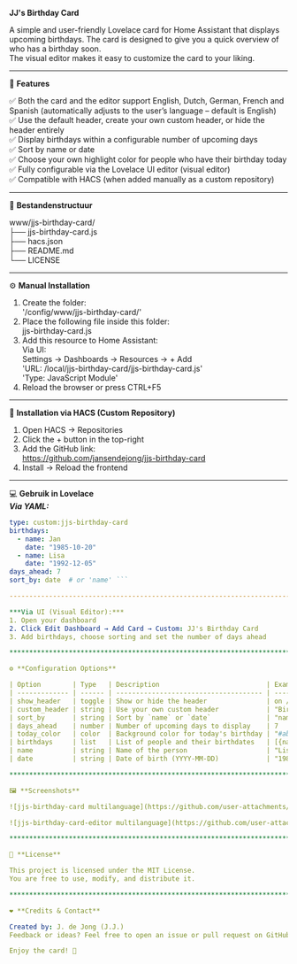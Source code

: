 **JJ's Birthday Card**  

A simple and user-friendly Lovelace card for Home Assistant that displays upcoming birthdays. The card is designed to give you a quick overview of who has a birthday soon.  
The visual editor makes it easy to customize the card to your liking.  

*********************************************************************************************************

🎉 **Features**  

✅ Both the card and the editor support English, Dutch, German, French and Spanish (automatically adjusts to the user’s language – default is English)  
✅ Use the default header, create your own custom header, or hide the header entirely  
✅ Display birthdays within a configurable number of upcoming days  
✅ Sort by name or date  
✅ Choose your own highlight color for people who have their birthday today  
✅ Fully configurable via the Lovelace UI editor (visual editor)  
✅ Compatible with HACS (when added manually as a custom repository)  

*********************************************************************************************************

📁 **Bestandenstructuur**  

www/jjs-birthday-card/   
├── jjs-birthday-card.js          
├── hacs.json                         
├── README.md                       
└── LICENSE                          

*********************************************************************************************************  
  
⚙️ **Manual Installation**  
  
1. Create the folder:  
     '/config/www/jjs-birthday-card/'  
3. Place the following file inside this folder:  
jjs-birthday-card.js  
4. Add this resource to Home Assistant:  
   Via UI:  
   Settings → Dashboards → Resources → + Add  
     'URL: /local/jjs-birthday-card/jjs-birthday-card.js'  
     'Type: JavaScript Module'  
5. Reload the browser or press CTRL+F5  
   
*********************************************************************************************************  
  
🚀 **Installation via HACS (Custom Repository)**  
1. Open HACS → Repositories  
2. Click the + button in the top-right  
3. Add the GitHub link:  
   https://github.com/jansendejong/jjs-birthday-card  
4. Install → Reload the frontend  

*********************************************************************************************************  

💻 **Gebruik in Lovelace**  
***Via YAML:***  

```yaml
type: custom:jjs-birthday-card
birthdays:
  - name: Jan
    date: "1985-10-20"
  - name: Lisa
    date: "1992-12-05"
days_ahead: 7
sort_by: date  # or 'name' ```

-------------------------------------------------------------------------------------------------------

***Via UI (Visual Editor):***  
1. Open your dashboard
2. Click Edit Dashboard → Add Card → Custom: JJ's Birthday Card
3. Add birthdays, choose sorting and set the number of days ahead

*********************************************************************************************************

⚙️ **Configuration Options**  

| Option        | Type   | Description                           | Example               |
| ------------- | ------ | ------------------------------------- | --------------------- |
| show_header   | toggle | Show or hide the header               | on / off              |
| custom_header | string | Use your own custom header            | "Birthdays this week" |
| sort_by       | string | Sort by `name` or `date`              | "name"                |
| days_ahead    | number | Number of upcoming days to display    | 7                     |
| today_color   | color  | Background color for today's birthday | "#ab8b3a"             |
| birthdays     | list   | List of people and their birthdates   | [{name, date}]        |
| name          | string | Name of the person                    | "Lisa"                |
| date          | string | Date of birth (YYYY-MM-DD)            | "1989-12-06"          |

*********************************************************************************************************

🖼️ **Screenshots**  

![jjs-birthday-card multilanguage](https://github.com/user-attachments/assets/fce82d13-a16b-401c-bee4-add6ca19b765)

![jjs-birthday-card-editor multilanguage](https://github.com/user-attachments/assets/ad3f261d-a61b-4970-a299-baf8c6cd22de)

*********************************************************************************************************

📄 **License**  

This project is licensed under the MIT License.
You are free to use, modify, and distribute it.

*********************************************************************************************************

❤️ **Credits & Contact**  

Created by: J. de Jong (J.J.)
Feedback or ideas? Feel free to open an issue or pull request on GitHub.

Enjoy the card! 🎂
